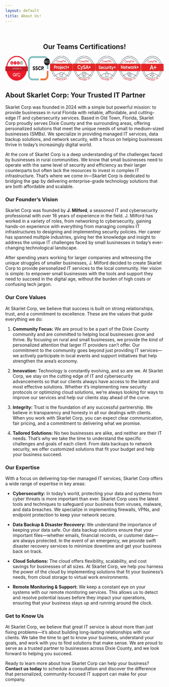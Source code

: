 ```yaml
---
layout: default
title: About Us!
---
```



<center>
<br>
  <h2>Our Teams Certifications!</h2>
 
  <img class="d-block w-10" src="/img/certs.webp" alt="Certifications banner" width="595" height="79">
<br>

<div class="container" style="text-align: left;">
  
<h2 id="-about-skarlet-corp-your-trusted-it-partner-"><strong>About Skarlet Corp: Your Trusted IT Partner</strong></h2>
<p>Skarlet Corp was founded in 2024 with a simple but powerful mission: to provide businesses in rural Florida with reliable, affordable, and cutting-edge IT and cybersecurity services. Based in Old Town, Florida, Skarlet Corp proudly serves Dixie County and the surrounding areas, offering personalized solutions that meet the unique needs of small to medium-sized businesses (SMBs). We specialize in providing managed IT services, data backup solutions, and network security, with a focus on helping businesses thrive in today’s increasingly digital world.</p>
<p>At the core of Skarlet Corp is a deep understanding of the challenges faced by businesses in rural communities. We know that small businesses need to operate with the same level of security and efficiency as their larger counterparts but often lack the resources to invest in complex IT infrastructure. That’s where we come in—Skarlet Corp is dedicated to bridging the gap by delivering enterprise-grade technology solutions that are both affordable and scalable.</p>
<h3 id="-our-founder-s-vision-"><strong>Our Founder’s Vision</strong></h3>
<p>Skarlet Corp was founded by <strong>J. Milford</strong>, a seasoned IT and cybersecurity professional with over 16 years of experience in the field. J. Milford  has worked in a variety of roles, from networking to cybersecurity, gaining hands-on experience with everything from managing complex IT infrastructures to designing and implementing security policies. Her career has spanned multiple industries, giving her the knowledge and insight to address the unique IT challenges faced by small businesses in today’s ever-changing technological landscape.</p>
<p>After spending years working for larger companies and witnessing the unique struggles of smaller businesses, J. Milford decided to create Skarlet Corp to provide personalized IT services to the local community. Her vision is simple: to empower small businesses with the tools and support they need to succeed in the digital age, without the burden of high costs or confusing tech jargon.</p>
<h3 id="-our-core-values-"><strong>Our Core Values</strong></h3>
<p>At Skarlet Corp, we believe that success is built on strong relationships, trust, and a commitment to excellence. These are the values that guide everything we do:</p>
<ol>
<li><p><strong>Community Focus:</strong> We are proud to be a part of the Dixie County community and are committed to helping local businesses grow and thrive. By focusing on rural and small businesses, we provide the kind of personalized attention that larger IT providers can’t offer. Our commitment to the community goes beyond just providing IT services—we actively participate in local events and support initiatives that help strengthen the area’s economy.</p>
</li>
<li><p><strong>Innovation:</strong> Technology is constantly evolving, and so are we. At Skarlet Corp, we stay on the cutting edge of IT and cybersecurity advancements so that our clients always have access to the latest and most effective solutions. Whether it’s implementing new security protocols or optimizing cloud solutions, we’re always looking for ways to improve our services and help our clients stay ahead of the curve.</p>
</li>
<li><p><strong>Integrity:</strong> Trust is the foundation of any successful partnership. We believe in transparency and honesty in all our dealings with clients. When you work with Skarlet Corp, you can expect clear communication, fair pricing, and a commitment to delivering what we promise.</p>
</li>
<li><p><strong>Tailored Solutions:</strong> No two businesses are alike, and neither are their IT needs. That’s why we take the time to understand the specific challenges and goals of each client. From data backups to network security, we offer customized solutions that fit your budget and help your business succeed.</p>
</li>
</ol>
<h3 id="-our-expertise-"><strong>Our Expertise</strong></h3>
<p>With a focus on delivering top-tier managed IT services, Skarlet Corp offers a wide range of expertise in key areas:</p>
<ul>
<li><p><strong>Cybersecurity:</strong> In today’s world, protecting your data and systems from cyber threats is more important than ever. Skarlet Corp uses the latest tools and techniques to safeguard your business from viruses, malware, and data breaches. We specialize in implementing firewalls, VPNs, and endpoint protection to keep your network secure.</p>
</li>
<li><p><strong>Data Backup &amp; Disaster Recovery:</strong> We understand the importance of keeping your data safe. Our data backup solutions ensure that your important files—whether emails, financial records, or customer data—are always protected. In the event of an emergency, we provide swift disaster recovery services to minimize downtime and get your business back on track.</p>
</li>
<li><p><strong>Cloud Solutions:</strong> The cloud offers flexibility, scalability, and cost savings for businesses of all sizes. At Skarlet Corp, we help you harness the power of the cloud by implementing solutions that fit your business’s needs, from cloud storage to virtual work environments.</p>
</li>
<li><p><strong>Remote Monitoring &amp; Support:</strong> We keep a constant eye on your systems with our remote monitoring services. This allows us to detect and resolve potential issues before they impact your operations, ensuring that your business stays up and running around the clock.</p>
</li>
</ul>
<h3 id="-get-to-know-us-"><strong>Get to Know Us</strong></h3>
<p>At Skarlet Corp, we believe that great IT service is about more than just fixing problems—it’s about building long-lasting relationships with our clients. We take the time to get to know your business, understand your goals, and work with you to find solutions that make sense. We are proud to serve as a trusted partner to businesses across Dixie County, and we look forward to helping you succeed.</p>
<p>Ready to learn more about how Skarlet Corp can help your business? <strong>Contact us today</strong> to schedule a consultation and discover the difference that personalized, community-focused IT support can make for your company.</p>
</div>

 
</center>
<br><br>

